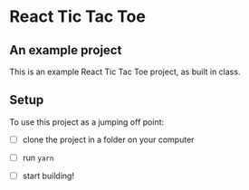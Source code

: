 # React Tic Tac Toe

## An example project

This is an example React Tic Tac Toe project, as built in class.


## Setup

To use this project as a jumping off point:

- [ ] clone the project in a folder on your computer

- [ ] run `yarn`

- [ ] start building!
